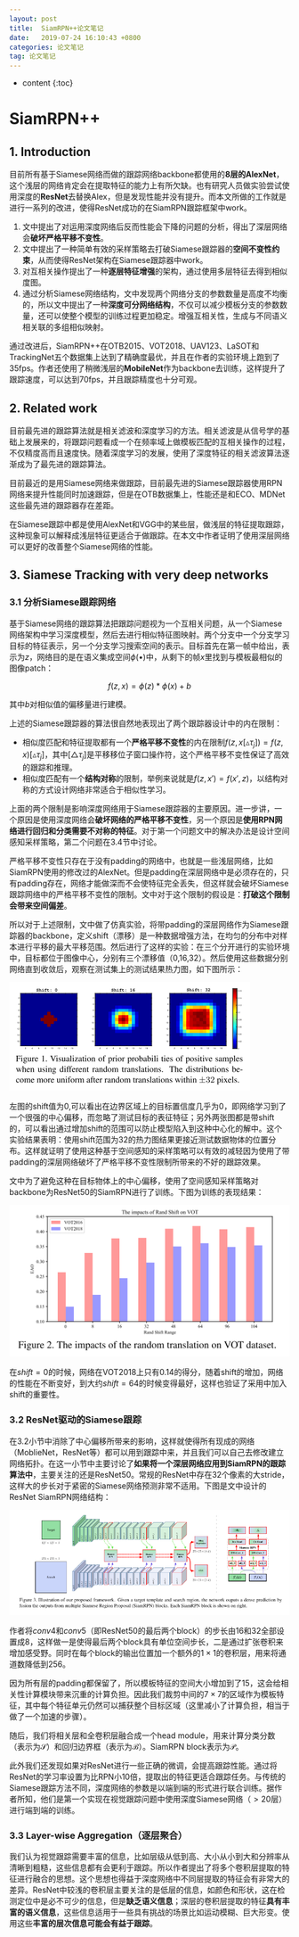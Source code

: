 ```yaml
---
layout: post
title:  SiamRPN++论文笔记
date:   2019-07-24 16:10:43 +0800
categories: 论文笔记
tag: 论文笔记
---
```


* content
{:toc}

# SiamRPN++

## 1. Introduction

目前所有基于Siamese网络而做的跟踪网络backbone都使用的**8层的AlexNet**，这个浅层的网络肯定会在提取特征的能力上有所欠缺。也有研究人员做实验尝试使用深度的**ResNet**去替换Alex，但是发现性能并没有提升。而本文所做的工作就是进行一系列的改进，使得ResNet成功的在SiamRPN跟踪框架中work。

1. 文中提出了对运用深度网络后反而性能会下降的问题的分析，得出了深层网络会**破坏严格平移不变性**。
2. 文中提出了一种简单有效的采样策略去打破Siamese跟踪器的**空间不变性约束**，从而使得ResNet架构在Siamese跟踪器中work。
3. 对互相关操作提出了一种**逐层特征增强**的架构，通过使用多层特征去得到相似度图。
4. 通过分析Siamese网络结构，文中发现两个网络分支的参数数量是高度不均衡的，所以文中提出了一种**深度可分网络结构**，不仅可以减少模板分支的参数数量，还可以使整个模型的训练过程更加稳定。增强互相关性，生成与不同语义相关联的多组相似映射。

通过改进后，SiamRPN++在OTB2015、VOT2018、UAV123、LaSOT和TrackingNet五个数据集上达到了精确度最优，并且在作者的实验环境上跑到了35fps。作者还使用了稍微浅层的**MobileNet**作为backbone去训练，这样提升了跟踪速度，可以达到70fps，并且跟踪精度也十分可观。

## 2. Related work

目前最先进的跟踪算法就是相关滤波和深度学习的方法。相关滤波是从信号学的基础上发展来的，将跟踪问题看成一个在频率域上做模板匹配的互相关操作的过程，不仅精度高而且速度快。随着深度学习的发展，使用了深度特征的相关滤波算法逐渐成为了最先进的跟踪算法。

目前最近的是用Siamese网络来做跟踪，目前最先进的Siamese跟踪器使用RPN网络来提升性能同时加速跟踪，但是在OTB数据集上，性能还是和ECO、MDNet这些最先进的跟踪器存在差距。

在Siamese跟踪中都是使用AlexNet和VGG中的某些层，做浅层的特征提取跟踪，这种现象可以解释成浅层特征更适合于做跟踪。在本文中作者证明了使用深层网络可以更好的改善整个Siamese网络的性能。

## 3. Siamese Tracking with very deep networks

### 3.1 分析Siamese跟踪网络

基于Siamese网络的跟踪算法把跟踪问题视为一个互相关问题，从一个Siamese网络架构中学习深度模型，然后去进行相似特征图映射。两个分支中一个分支学习目标的特征表示，另一个分支学习搜索空间的表示。目标首先在第一帧中给出，表示为$z$，网络目的是在语义集成空间$\phi(\bullet)$中，从剩下的帧$x$里找到与模板最相似的图像patch：

$$f(z,x)=\phi(z)*\phi(x)+b$$

其中$b$对相似值的偏移量进行建模。

上述的Siamese跟踪器的算法很自然地表现出了两个跟踪器设计中的内在限制：

- 相似度匹配和特征提取都有一个**严格平移不变性**的内在限制$f(z,x[\vartriangle\tau_j])=f(z,x)[\vartriangle\tau_j]$，其中$[\triangle\tau_j]$是平移移位子窗口操作符，这个严格平移不变性保证了高效的跟踪和推理。
- 相似度匹配有一个**结构对称**的限制，举例来说就是$f(z,x')=f(x',z)$，以结构对称的方式设计网络非常适合于相似性学习。

上面的两个限制是影响深度网络用于Siamese跟踪器的主要原因。进一步讲，一个原因是使用深度网络会**破坏网络的严格平移不变性**，另一个原因是**使用RPN网络进行回归和分类需要不对称的特征**。对于第一个问题文中的解决办法是设计空间感知采样策略，第二个问题在3.4节中讨论。

严格平移不变性只存在于没有padding的网络中，也就是一些浅层网络，比如SiamRPN使用的修改过的AlexNet。但是padding在深层网络中是必须存在的，只有padding存在，网络才能做深而不会使特征完全丢失，但这样就会破坏Siamese跟踪网络中的严格平移不变性的限制。文中对于这个限制的假设是：**打破这个限制会带来空间偏差**。

所以对于上述限制，文中做了仿真实验，将带padding的深层网络作为Siamese跟踪器的backbone，定义shift（漂移）是一种数据增强方法，在均匀的分布中对样本进行平移的最大平移范围。然后进行了这样的实验：在三个分开进行的实验环境中，目标都位于图像中心，分别有三个漂移值（0,16,32）。然后使用这些数据分别网络直到收敛后，观察在测试集上的测试结果热力图，如下图所示：

![图1 使用三种shift分别对于的test数据集上的测试热力图结果](../styles/images/2019-07-24-SiamRPN++/fig1.png)

左图的shift值为0,可以看出在边界区域上的目标置信度几乎为0，即网络学习到了一个很强的中心偏移，而忽略了测试目标的表征特征；另外两张图都是带shift的，可以看出通过增加shift的范围可以防止模型陷入到这种中心化的解中。这个实验结果表明：使用shift范围为32的热力图结果更接近测试数据物体的位置分布。这样就证明了使用这种基于空间感知的采样策略可以有效的减轻因为使用了带padding的深层网络破坏了严格平移不变性限制所带来的不好的跟踪效果。

文中为了避免这种在目标物体上的中心偏移，使用了空间感知采样策略对backbone为ResNet50的SiamRPN进行了训练。下图为训练的表现结果：

![图2 使用空间感知采样策略训练了ResNet50 SiamRPN的表现](../styles/images/2019-07-24-SiamRPN++/fig2.png)

在$shift=0$的时候，网络在VOT2018上只有0.14的得分，随着shift的增加，网络的性能在不断变好，到大约$shift=64$的时候变得最好，这样也验证了采用中加入shift的重要性。

### 3.2 ResNet驱动的Siamese跟踪

在3.2小节中消除了中心偏移所带来的影响，这样就使得所有现成的网络（MoblieNet，ResNet等）都可以用到跟踪中来，并且我们可以自己去修改建立网络拓扑。在这一小节中主要讨论了**如果将一个深层网络应用到SiamRPN的跟踪算法中**，主要关注的还是ResNet50。常规的ResNet中存在32个像素的大stride，这样大的步长对于紧密的Siamese网络预测非常不适用。下图是文中设计的ResNet SiamRPN网络结构：

![图3 使用ResNet的SiamRPN网络结构](../styles/images/2019-07-24-SiamRPN++/fig3.png)

作者将$conv4$和$conv5$（即ResNet50的最后两个block）的步长由16和32全部设置成8，这样做一是使得最后两个block具有单位空间步长，二是通过扩张卷积来增加感受野。同时在每个block的输出位置加一个额外的$1\times1$的卷积层，用来将通道数降低到256。

因为所有层的padding都保留了，所以模板特征的空间大小增加到了15，这会给相关性计算模块带来沉重的计算负担。因此我们裁剪中间的$7\times7$的区域作为模板特征，其中每个特征单元仍然可以捕获整个目标区域（这里减小了计算负担，相当于做了一个加速的步骤）。

随后，我们将相关层和全卷积层融合成一个head module，用来计算分类分数（表示为$\mathcal{S}$）和回归边界框（表示为$\mathcal{B}$）。SiamRPN block表示为$\mathcal{P}$。

此外我们还发现如果对ResNet进行一些正确的微调，会提高跟踪性能。通过将ResNet的学习率设置为比RPN小10倍，提取出的特征更适合跟踪任务。与传统的Siamese跟踪方法不同，深度网络的参数是以端到端的形式进行联合训练。据作者所知，他们是第一个实现在视觉跟踪问题中使用深度Siamese网络（$>20$层）进行端到端的训练。

### 3.3 Layer-wise Aggregation（逐层聚合）

我们认为视觉跟踪需要丰富的信息，比如层级从低到高、大小从小到大和分辨率从清晰到粗糙，这些信息都有会更利于跟踪。所以作者提出了将多个卷积层提取的特征进行融合的思想。这个思想也得益于深度网络中不同层提取的特征会有非常大的差异。ResNet中较浅的卷积层主要关注的是低层的信息，如颜色和形状，这在检测定位中是必不可少的信息，但是**缺乏语义信息**；深层的卷积层提取的特征**具有丰富的语义信息**，这些信息适用于一些具有挑战的场景比如运动模糊、巨大形变。使用这些**丰富的层次信息可能会有益于跟踪**。

